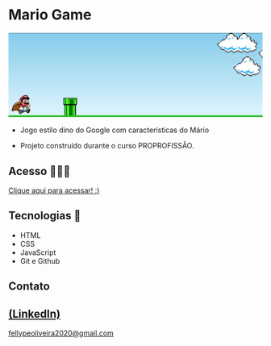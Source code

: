 # Mario Game

 ![preview](./.github/preview.gif)
 
 - Jogo estilo dino do Google com características do Mário

 - Projeto construído durante o curso PROPROFISSÃO.

## Acesso 👨🏻‍💻
 [Clique aqui para acessar! :)](https://mariogame-fellype.vercel.app/)

## Tecnologias 👾
- HTML
- CSS
- JavaScript
- Git e Github

## Contato
[(LinkedIn)](https://www.linkedin.com/in/fellype-oliveira-920699230/)
-----
fellypeoliveira2020@gmail.com
